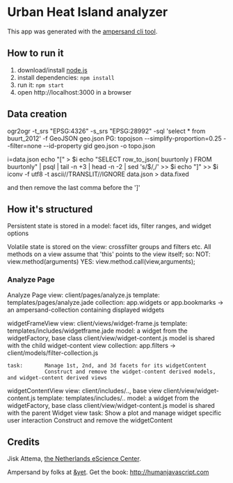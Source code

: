 # Urban Heat Island analyzer

This app was generated with the [ampersand cli tool](http://ampersandjs.com/learn/quick-start-guide).

## How to run it

1. download/install [node.js](http://nodejs.org/)
1. install dependencies: `npm install`
1. run it: `npm start`
1. open http://localhost:3000 in a browser

## Data creation
 ogr2ogr -t_srs "EPSG:4326" -s_srs "EPSG:28992" -sql 'select * from buurt_2012' -f GeoJSON geo.json  PG:
 topojson  --simplify-proportion=0.25 --filter=none --id-property gid geo.json -o topo.json

 i=data.json
 echo "[" > $i
 echo "SELECT row_to_json( buurtonly ) FROM buurtonly" | psql | tail -n +3 | head -n -2 | sed 's/$/,/' >> $i
 echo "]"  >> $i
 iconv -f utf8 -t ascii//TRANSLIT//IGNORE data.json > data.fixed

and then remove the last comma before the ']'


## How it's structured

Persistent state is stored in a model:
    facet ids, filter ranges, and widget options

Volatile state is stored on the view:
    crossfilter groups and filters etc. 
    All methods on a view assume that 'this' points to the view itself; so:
        NOT: view.method(arguments) 
        YES: view.method.call(view,arguments);

### Analyze Page

Analyze Page
    view:       client/pages/analyze.js
    template:   templates/pages/analyze.jade
    collection: app.widgets or app.bookmarks -> an ampersand-collection containing displayed widgets

widgetFrameView
    view:       client/views/widget-frame.js
    template:   templates/includes/widgetframe.jade
    model:      a widget from the widgetFactory, base class client/view/widget-content.js
                model is shared with the child widget-content view
    collection: app.filters -> client/models/filter-collection.js

    task:       Manage 1st, 2nd, and 3d facets for its widgetContent
                Construct and remove the widget-content derived models, and widget-content derived views


widgetContentView
    view:       client/includes/.., base view client/view/widget-content.js
    template:   templates/includes/..
    model:      a widget from the widgetFactory, base class client/view/widget-content.js
                model is shared with the parent Widget view 
    task:       Show a plot and manage widget specific user interaction
                Construct and remove the widgetContent


## Credits

Jisk Attema, [the Netherlands eScience Center](http://nlesc.nl).

Ampersand by folks at [&yet](http://andyet.com).
Get the book: http://humanjavascript.com
